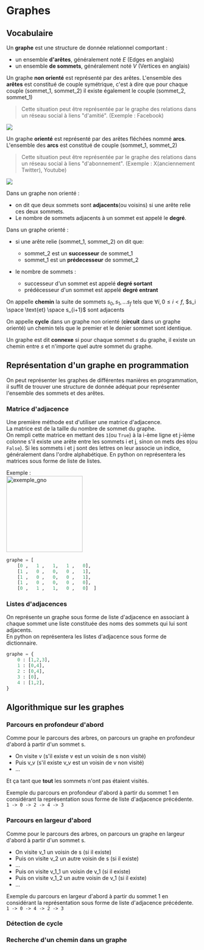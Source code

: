 # Graphes  

## Vocabulaire  

Un __graphe__ est une structure de donnée relationnel comportant :  
- un ensemble __d'arêtes__, généralement noté $E$ (Edges en anglais)  
- un ensemble __de sommets__, généralement noté $V$ (Vertices en anglais)  


Un graphe __non orienté__ est représenté par des arêtes. 
L'ensemble des __arêtes__ est constitué de couple symétrique, c'est à dire que pour chaque couple (sommet_1, sommet_2) il existe également le couple (sommet_2, sommet_1)
> Cette situation peut être représentée par le graphe des relations dans un réseau social à liens "d'amitié". (Exemple : Facebook) 


![](img/exemple_graphe_non_oriente.png)   


Un graphe __orienté__ est représenté par des arêtes fléchées nommé __arcs__.  
L'ensemble des __arcs__ est constitué de couple (sommet_1, sommet_2)  
> Cette situation peut être représentée par le graphe des relations dans un réseau social à liens "d'abonnement". (Exemple : X(anciennement Twitter), Youtube)

![](img/exemple_graphe_oriente.png)  



Dans un graphe non orienté :  
- on dit que deux sommets sont __adjacents__(ou voisins) si une arête relie ces deux sommets.    
- Le nombre de sommets adjacents à un sommet est appelé le __degré__.    

Dans un graphe orienté :  
- si une arête relie (sommet_1, sommet_2) on dit que:  
    - sommet_2 est un __successeur__ de sommet_1   
    - sommet_1 est un __prédecesseur__ de sommet_2   

- le nombre de sommets :  
    - successeur d'un sommet est appelé __degré sortant__  
    - prédécesseur d'un sommet est appelé __degré entrant__  

On appelle __chemin__ la suite de sommets $s_0, s_1, ... s_f$ tels que $\forall i, 0 \leq i \lt f$, $s_i \space \text{et} \space s_{i+1}$ sont adjacents  

On appelle __cycle__ dans un graphe non orienté (__circuit__ dans un graphe orienté) un chemin tels que le premier et le denier sommet sont identique.

Un graphe est dit __connexe__ si pour chaque sommet $s$ du graphe, il existe un chemin entre $s$ et n'importe quel autre sommet du graphe.  



## Représentation d'un graphe en programmation  
On peut représenter les graphes de différentes manières en programmation, il suffit de trouver une structure de donnée adéquat pour représenter l'ensemble des sommets et des arêtes. 

### Matrice d'adjacence  
Une première méthode est d'utiliser une matrice d'adjacence.   
La matrice est de la taille du nombre de sommet du graphe.  
On rempli cette matrice en mettant des `1`(ou `True`) à la i-ème ligne et j-ième colonne s'il existe une arête entre les sommets i et j, sinon on mets des `0`(ou `False`). 
Si les sommets i et j sont des lettres on leur associe un indice, généralement dans l'ordre alphabétique. 
En python on représentera les matrices sous forme de liste de listes.

Exemple :   
<img src="img/exemple_graphe_non_oriente.png" alt="exemple_gno" width="200"/>   

```Python
graphe = [
    [0 ,   1 ,   1,   1 ,   0],
    [1 ,   0 ,   0,   0 ,   1],
    [1 ,   0 ,   0,   0 ,   1],
    [1 ,   0 ,   0,   0 ,   0],
    [0 ,   1 ,   1,   0 ,   0]  ]
```





### Listes d'adjacences
On représente un graphe sous forme de liste d'adjacence en associant à chaque sommet une liste constituée des noms des sommets qui lui sont adjacents.  
En python on représentera les listes d'adjacence sous forme de dictionnaire.


```Python
graphe = {
    0 : [1,2,3],
    1 : [0,4],
    2 : [0,4],
    3 : [0],
    4 : [1,2],
}
```


## Algorithmique sur les graphes    

### Parcours en profondeur d'abord  
Comme pour le parcours des arbres, on parcours un graphe en profondeur d'abord à partir d'un sommet s.

- On visite v (s'il existe v est un voisin de s non visité)
- Puis v_v (s'il existe v_v est un voisin de v non visité)  
- ...
  
Et ça tant que __tout__ les sommets n'ont pas étaient visités. 

Exemple du parcours en profondeur d'abord à partir du sommet 1 en considérant la représentation sous forme de liste d'adjacence précédente.    
`1 -> 0 -> 2 -> 4 -> 3`



### Parcours en largeur d'abord  
Comme pour le parcours des arbres, on parcours un graphe en largeur d'abord à partir d'un sommet s.

- On visite v_1 un voisin de s (si il existe)
- Puis on visite v_2 un autre voisin de s (si il existe)
- ...
- Puis on visite v_1_1 un voisin de v_1 (si il existe)
- Puis on visite v_1_2 un autre voisin de v_1 (si il existe)
- ...

Exemple du parcours en largeur d'abord à partir du sommet 1 en considérant la représentation sous forme de liste d'adjacence précédente.    
`1 -> 0 -> 4 -> 2 -> 3`


### Détection de cycle  



### Recherche d'un chemin dans un graphe    
